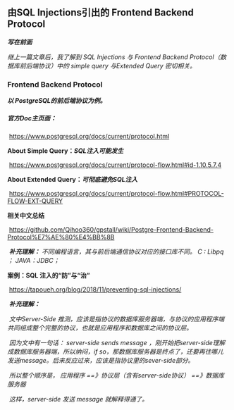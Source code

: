 ## 由SQL Injections引出的 Frontend Backend Protocol



***写在前面***

*继上一篇文章后，我了解到 SQL Injections 与 Frontend Backend Protocol（数据库前后端协议）中的 simple query 与Extended Query 密切相关。*



### Frontend Backend Protocol

***以 PostgreSQL的前后端协议为例。***

##### 官方Doc主页面：

​	https://www.postgresql.org/docs/current/protocol.html    



**About Simple Query：*SQL注入可能发生***

​	https://www.postgresql.org/docs/current/protocol-flow.html#id-1.10.5.7.4 



**About  Extended Query：*可彻底避免SQL注入***

​	https://www.postgresql.org/docs/current/protocol-flow.html#PROTOCOL-FLOW-EXT-QUERY



**相关中文总结**

​	https://github.com/Qihoo360/gpstall/wiki/Postgre-Frontend-Backend-Protocol%E7%AE%80%E4%BB%8B

​	***补充理解：*** *不同编程语言，其与前后端通信协议对应的接口库不同。 C : Libpq ； JAVA：JDBC；* 

**案例：SQL 注入的“防”与“治”**

​	https://tapoueh.org/blog/2018/11/preventing-sql-injections/

​	***补充理解：***

​	*文中Server-Side 推测，应该是指协议的数据库服务器端，与协议的应用程序端共同组成整个完整的协议，也就是应用程序和数据库之间的协议层。*

​	*因为文中有一句话： server-side sends message ，刚开始把server-side理解成数据库服务器端，所以纳闷，if so，那数据库服务器是终点了，还要再往哪儿发送message。后来反应过来，应该是指协议里的sever-side部分。*

​	*所以整个顺序是， 应用程序 ==》协议层（含有server-side协议） ==》数据库服务器*

​	*这样，server-side 发送 message 就解释得通了。*






